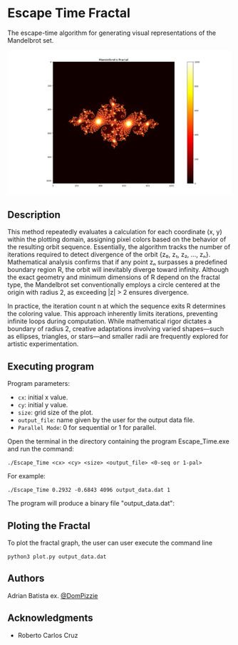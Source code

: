 # Escape Time Fractal

The escape-time algorithm for generating visual representations of the Mandelbrot set. 

![alt text](./assets/Fractal.png)
## Description


This method repeatedly evaluates a calculation for each coordinate (x, y) within the plotting domain, assigning pixel colors based on the behavior of the resulting orbit sequence. Essentially, the algorithm tracks the number of iterations required to detect divergence of the orbit {z₀, z₁, z₂, …, zₙ}. Mathematical analysis confirms that if any point zₙ surpasses a predefined boundary region R, the orbit will inevitably diverge toward infinity. Although the exact geometry and minimum dimensions of R depend on the fractal type, the Mandelbrot set conventionally employs a circle centered at the origin with radius 2, as exceeding |z| > 2 ensures divergence.

In practice, the iteration count n at which the sequence exits R determines the coloring value. This approach inherently limits iterations, preventing infinite loops during computation. While mathematical rigor dictates a boundary of radius 2, creative adaptations involving varied shapes—such as ellipses, triangles, or stars—and smaller radii are frequently explored for artistic experimentation.



## Executing program
Program parameters:
* `cx`: initial x value.
* `cy`: initial y value.
* `size`: grid size of the plot.
* `output_file`: name given by the user for the output data file.
* `Parallel Mode`: 0 for sequential or 1 for parallel.
  
Open the terminal in the directory containing the program Escape_Time.exe and run the command: 
```
./Escape_Time <cx> <cy> <size> <output_file> <0-seq or 1-pal>
```
For example: 
```
./Escape_Time 0.2932 -0.6843 4096 output_data.dat 1
```
The program will produce a binary file "output_data.dat": 
## Ploting the Fractal
To plot the fractal graph, the user can user execute the command line 
```
python3 plot.py output_data.dat 
```

## Authors

Adrian Batista
ex. [@DomPizzie](https://twitter.com/dompizzie)

## Acknowledgments
- Roberto Carlos Cruz


